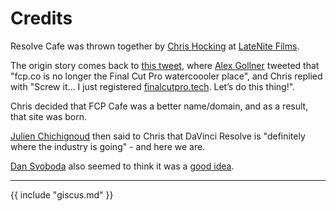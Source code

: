 # Credits

Resolve Cafe was thrown together by [Chris Hocking](https://twitter.com/chrisatlatenite) at [LateNite Films](https://latenitefilms.com/technology/).

The origin story comes back to [this tweet](https://twitter.com/chrisatlatenite/status/1661729178826477569), where [Alex Gollner](https://twitter.com/Alex4D) tweeted that "fcp.co is no longer the Final Cut Pro watercoooler place", and Chris replied with "Screw it… I just registered [finalcutpro.tech](https://finalcutpro.tech). Let’s do this thing!".

Chris decided that FCP Cafe was a better name/domain, and as a result, that site was born.

[Julien Chichignoud](https://julien.chichignoud.com) then said to Chris that DaVinci Resolve is "definitely where the industry is going" - and here we are.

[Dan Svoboda](http://dansvoboda.com) also seemed to think it was a [good idea](https://twitter.com/DanSvoboda/status/1663278360691179526).

---

{{ include "giscus.md" }}